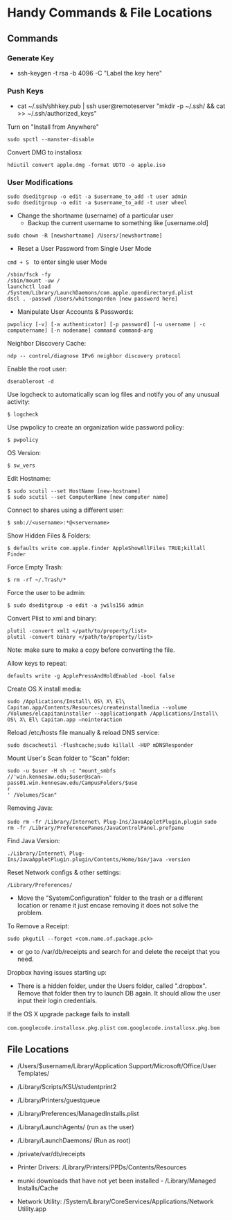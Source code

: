 # Handy Commands & File Locations

## Commands

### Generate Key
- ssh-keygen -t rsa -b 4096 -C "Label the key here"

### Push Keys
- cat ~/.ssh/shhkey.pub | ssh user@remoteserver "mkdir -p ~/.ssh/ && cat >> ~/.ssh/authorized_keys"

Turn on "Install from Anywhere"

`sudo spctl --manster-disable`

Convert DMG to installosx

`hdiutil convert apple.dmg -format UDTO -o apple.iso`

### User Modifications

`sudo dseditgroup -o edit -a $username_to_add -t user admin`  
`sudo dseditgroup -o edit -a $username_to_add -t user wheel`  

- Change the shortname (username) of a particular user
  - Backup the current username to something like [username.old]

`sudo chown -R [newshortname] /Users/[newshortname]`

- Reset a User Password from Single User Mode

`cmd + S ` to enter single user Mode

    /sbin/fsck -fy
    /sbin/mount -uw /
    launchctl load /System/Library/LaunchDaemons/com.apple.opendirectoryd.plist
    dscl . -passwd /Users/whitsongordon [new password here]

- Manipulate User Accounts & Passwords:

`pwpolicy [-v] [-a authenticator] [-p password] [-u username | -c computername]
                [-n nodename] command command-arg`

Neighbor Discovery Cache:

`ndp -- control/diagnose IPv6 neighbor discovery protocol`

Enable the root user:

`dsenableroot -d`

Use logcheck to automatically scan log files and notify you of any unusual
activity:

`$ logcheck`

Use pwpolicy to create an organization wide password policy:

`$ pwpolicy`

OS Version:

`$ sw_vers`

Edit Hostname:

`$ sudo scutil --set HostName [new-hostname]`  
`$ sudo scutil --set ComputerName [new computer name]`

Connect to shares using a different user:

`$ smb://<username>:*@<servername>`

Show Hidden Files & Folders:

`$ defaults write com.apple.finder AppleShowAllFiles TRUE;killall Finder`

Force Empty Trash:

`$ rm -rf ~/.Trash/*`

Force the user to be admin:

`$ sudo dseditgroup -o edit -a jwils156 admin`

Convert Plist to xml and binary:

`plutil -convert xml1 </path/to/property/list>`  
`plutil -convert binary </path/to/property/list>`

Note: make sure to make a copy before converting the file.

Allow keys to repeat:

`defaults write -g ApplePressAndHoldEnabled -bool false`

Create OS X install media:

`sudo /Applications/Install\ OS\ X\ El\
    Capitan.app/Contents/Resources/createinstallmedia --volume
    /Volumes/elcapitaninstaller --applicationpath /Applications/Install\ OS\
    X\ El\ Capitan.app –nointeraction`

Reload /etc/hosts file manually & reload DNS service:

`sudo dscacheutil -flushcache;sudo killall -HUP mDNSResponder`

Mount User's Scan folder to "Scan" folder:

    sudo -u $user -H sh -c "mount_smbfs
    //'win.kennesaw.edu;$user@scan-pass01.win.kennesaw.edu/CampusFolders/$use
    r
    ' /Volumes/Scan"

Removing Java:

`sudo rm -fr /Library/Internet\ Plug-Ins/JavaAppletPlugin.plugin`
`sudo rm -fr /Library/PreferencePanes/JavaControlPanel.prefpane`

Find Java Version:

`./Library/Internet\
Plug-Ins/JavaAppletPlugin.plugin/Contents/Home/bin/java -version`

Reset Network configs & other settings:

`/Library/Preferences/`

*   Move the "SystemConfiguration" folder to the trash or a different
location or rename it just encase removing it does not solve the problem.

To Remove a Receipt:

`sudo pkgutil --forget <com.name.of.package.pck>`

*   or go to /var/db/receipts and search for and delete the receipt that you
need.

Dropbox having issues starting up:

*   There is a hidden folder, under the Users folder, called ".dropbox".
Remove that folder then try to launch DB again. It should allow the user
input their login credentials.

If the OS X upgrade package fails to install:

`com.googlecode.installosx.pkg.plist`
`com.googlecode.installosx.pkg.bom`

## File Locations

*   /Users/$username/Library/Application Support/Microsoft/Office/User
Templates/

*   /Library/Scripts/KSU/studentprint2  

*   /Library/Printers/guestqueue

*   /Library/Preferences/ManagedInstalls.plist

*   /Library/LaunchAgents/ (run as the user)

*   /Library/LaunchDaemons/ (Run as root)

*   /private/var/db/receipts

*   Printer Drivers: /Library/Printers/PPDs/Contents/Resources

*   munki downloads that have not yet been installed - /Library/Managed\
Installs/Cache

*   Network Utility: /System/Library/CoreServices/Applications/Network
Utility.app
